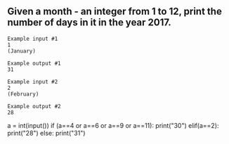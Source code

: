 ## Given a month - an integer from 1 to 12, print the number of days in it in the year 2017.

```
Example input #1
1
(January)

Example output #1
31

Example input #2
2
(February)

Example output #2
28
```
a = int(input())
if (a==4 or a==6 or a==9 or a==11):
  print("30")
elif(a==2):
  print("28")
else:
  print("31")
